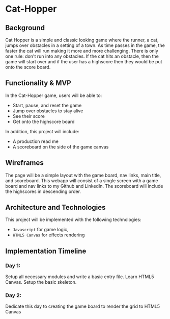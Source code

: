 # Cat-Hopper

## Background
Cat Hopper is a simple and classic looking game where the runner, a cat, jumps over obstacles in a setting of a town. As time passes in the game, the faster the cat will run making it more and more challenging. There is only one rule: don't run into any obstacles. If the cat hits an obstacle, then the game will start over and if the user has a highscore then they would be put onto the score board. 

## Functionality & MVP
In the Cat-Hopper game, users will be able to:
* Start, pause, and reset the game
* Jump over obstacles to stay alive
* See their score
* Get onto the highscore board

In addition, this project will include: 
* A production read me
* A scoreboard on the side of the game canvas

## Wireframes
The page will be a simple layout with the game board, nav links, main title, and scoreboard. This webapp will consist of a single screen with a game board and nav links to my Github and LinkedIn. The scoreboard will include the highscores in descending order. 

## Architecture and Technologies
This project will be implemented with the following technologies:
* `Javascript` for game logic,
* `HTML5 Canvas` for effects rendering

## Implementation Timeline
### Day 1:
Setup all necessary modules and write a basic entry file. Learn HTML5 Canvas. Setup the basic skeleton.

### Day 2:
Dedicate this day to creating the game board to render the grid to HTML5 Canvas
